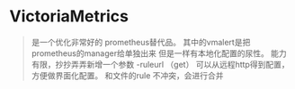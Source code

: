 # VictoriaMetrics

> 是一个优化非常好的 prometheus替代品。
> 其中的vmalert是把prometheus的manager给单独出来
> 但是一样有本地化配置的尿性。
> 能力有限，抄抄弄弄新增一个参数 -ruleurl （get）
> 可以从远程http得到配置，方便做界面化配置。
> 和文件的rule 不冲突，会进行合并

